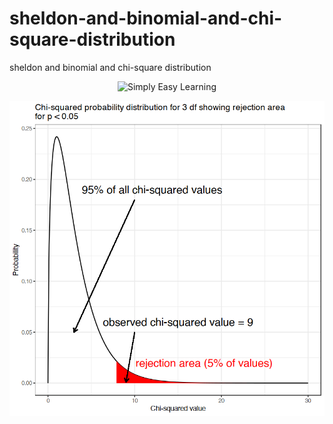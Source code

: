 # sheldon-and-binomial-and-chi-square-distribution
sheldon and binomial and chi-square distribution
<p>
<center>
<img src="https://giffiles.alphacoders.com/100/10036.gif",
alt="Simply Easy Learning">
</center>
<p>
<p>
<center>
<img src="chi square.png",
alt="Simply Easy Learning">
</center>
<p>

